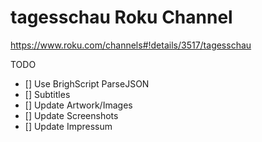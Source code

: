 tagesschau Roku Channel 
=======================

https://www.roku.com/channels#!details/3517/tagesschau

TODO
- [] Use BrighScript ParseJSON
- [] Subtitles
- [] Update Artwork/Images
- [] Update Screenshots
- [] Update Impressum

